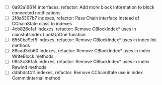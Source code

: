 - [ ] 0a93a16614 interfaces, refactor: Add more block information to block connected notifications
- [ ] 2f8a5307b7 indexes, refactor: Pass Chain interface instead of CChainState class to indexes
- [ ] 4cb826e1af indexes, refactor: Remove CBlockIndex* uses in coinstatsindex LookUpOne function
- [ ] 6550bc9ef5 indexes, refactor: Remove CBlockIndex* uses in index Init methods
- [ ] 88cad3cb60 indexes, refactor: Remove CBlockIndex* uses in index WriteBlock methods
- [ ] 08c3c361a5 indexes, refactor: Remove CBlockIndex* uses in index Rewind methods
- [ ] ddbbdcf411 indexes, refactor: Remove CChainState use in index CommitInternal method